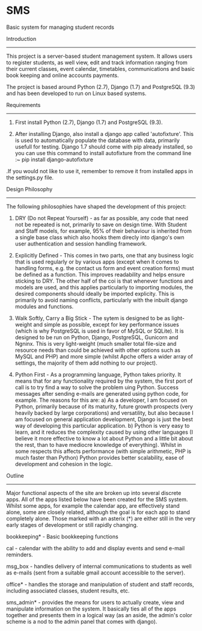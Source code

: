 SMS
===

Basic system for managing student records


Introduction
************

This project is a server-based student management system. It allows users to register students, as well view, edit and
track information ranging from their current classes, event calendar, timetables, communications and basic book keeping
and online accounts payments.

The project is based around Python (2.7), Django (1.7) and PostgreSQL (9.3) and has been developed to run on Linux
based systems.


Requirements
************

1. First install Python (2.7), Django (1.7) and PostgreSQL (9.3).

2. After installing Django, also install a django app called 'autofixture'. This is used to automatically populate the
database with data, primarily usefull for testing. Django 1.7 should come with pip already installed, so you can use
this command to install autofixture from the command line :~ pip install django-autofixture

  .If you would not like to use it, remember to remove it from installed apps in the settings.py file.
  
  
Design Philosophy
*****************

The following philosophies have shaped the development of this project:

1. DRY (Do not Repeat Yourself) - as far as possible, any code that need not be repeated is not, primarily to save on
design time. With Student and Staff models, for example, 95% of their behaviour is inherited from a single base class
which also hooks them direcly into django's own user authentication and session handling framework.

2. Explicitly Defined - This comes in two parts, one that any business logic that is used regularly or by various apps
(except when it comes to handling forms, e.g. the contact us form and event creation forms) must be defined as a
function. This improves readability and helps ensure sticking to DRY. The other half of the coi is that whenever
functions and models are used, and this applies particularly to importing modules, the desired components should
ideally be imported explicity. This is primarily to avoid naming conflicts, particularly with the inbuilt django
modules and functions.

3. Walk Softly, Carry a Big Stick - The sytem is designed to be as light-weight and simple as possible, except for key
performance issues (which is why PostgreSQL is used in favor of MySQL or SQLite). It is designed to be run on Python,
Django, PostgreSQL, Gunicorn and Ngninx. This is very light-weight (much smaller total file-size and resource needs than
could be achieved with other options such as MySQL and PHP) and more simple (whilst Apche offers a wider array of
settings, the majority of them add nothing to our project).

4. Python First - As a programming language, Python takes priority. It means that for any functionality required by the
system, the first port of call is to try find a way to solve the problem uing Python. Success messages after sending
e-mails are generated using python code, for example. The reasons for this are: a) As a developer, I am focused on
Python, primarily because of its maturity, future growth prospects (very heavily backed by large corporations) and
versatility, but also because I am focused on general application development, Django is just the best way of
developing this particular application. b) Python is very easy to learn, and it reduces the complexity caused by using
other languages (I believe it more effective to know a lot about Python and a little bit about the rest, than to have
mediocre knowledge of everything). Whilst in some respects this affects performance (with simple arithmetic, PHP is
much faster than Python) Python provides better scalability, ease of development and cohesion in the logic.
  

Outline
*******

Major functional aspects of the site are broken up into several discrete apps. All of the apps listed below have been
created for the SMS system. Whilst some apps, for example the calendar app, are effectively stand alone, some are
closely related, although the goal is for each app to stand completely alone. Those marked with an asterix (*) are
either still in the very early stages of development or still rapidly changing.

bookkeeping* - Basic bookkeeping functions

cal - calendar with the ability to add and display events and send e-mail reminders.

msg_box - handles delivery of internal communications to students as well as e-mails (sent from a suitable gmail account
accessible to the server).

office* - handles the storage and manipulation of student and staff records, including associated classes, student
results, etc.

sms_admin* - provides the means for users to actually create, view and manipulate information on the system. It
basically ties all of the apps together and presents them in a logical way (as an aside, the admin's color scheme
is a nod to the admin panel that comes with django).
